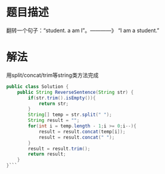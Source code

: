 # 题目描述
翻转一个句子：“student. a am I”。————》 “I am a student.”

# 解法
用split/concat/trim等string类方法完成
```java
public class Solution {
    public String ReverseSentence(String str) {
        if(str.trim().isEmpty()){
            return str;
        }
        String[] temp = str.split(" ");
        String result = "";
        for(int i = temp.length - 1;i >= 0;i--){
            result = result.concat(temp[i]);
            result = result.concat(" ");
        }
        result = result.trim();
        return result;
    }
}```
